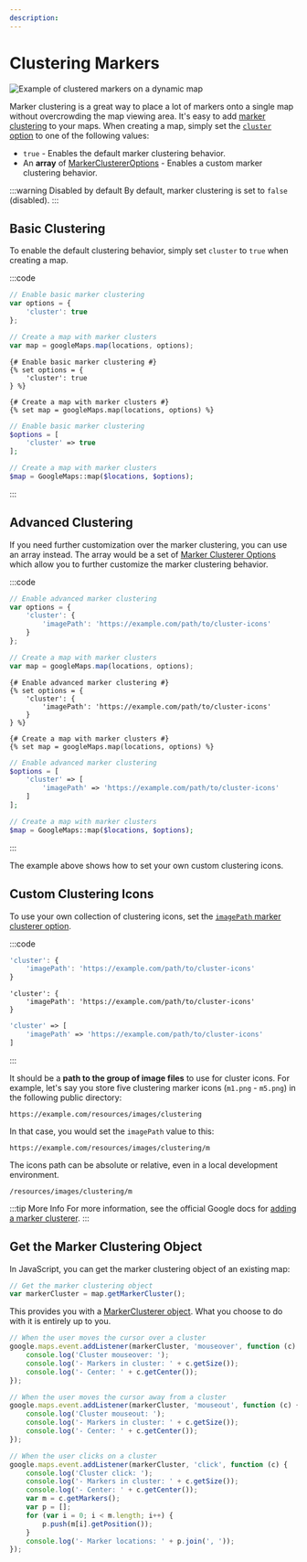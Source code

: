 ```yaml
---
description:
---
```


# Clustering Markers

<img class="dropshadow" :src="$withBase('/images/guides/clustering-markers.png')" alt="Example of clustered markers on a dynamic map">

Marker clustering is a great way to place a lot of markers onto a single map without overcrowding the map viewing area. It's easy to add [marker clustering](https://developers.google.com/maps/documentation/javascript/marker-clustering) to your maps. When creating a map, simply set the [`cluster` option](/dynamic-maps/basic-map-management/#dynamic-map-options) to one of the following values:

- `true` - Enables the default marker clustering behavior.
- An **array** of [MarkerClustererOptions](https://googlemaps.github.io/js-markerclustererplus/interfaces/markerclustereroptions.html) - Enables a custom marker clustering behavior.

:::warning Disabled by default
By default, marker clustering is set to `false` (disabled).
:::

## Basic Clustering

To enable the default clustering behavior, simply set `cluster` to `true` when creating a map.

:::code
```js
// Enable basic marker clustering
var options = {
    'cluster': true
};

// Create a map with marker clusters
var map = googleMaps.map(locations, options);
```
```twig
{# Enable basic marker clustering #}
{% set options = {
    'cluster': true
} %}

{# Create a map with marker clusters #}
{% set map = googleMaps.map(locations, options) %}
```
```php
// Enable basic marker clustering
$options = [
    'cluster' => true
];

// Create a map with marker clusters
$map = GoogleMaps::map($locations, $options);
```
:::

## Advanced Clustering

If you need further customization over the marker clustering, you can use an array instead. The array would be a set of [Marker Clusterer Options](https://googlemaps.github.io/js-markerclustererplus/interfaces/markerclustereroptions.html) which allow you to further customize the marker clustering behavior.

:::code
```js
// Enable advanced marker clustering
var options = {
    'cluster': {
        'imagePath': 'https://example.com/path/to/cluster-icons'
    }
};

// Create a map with marker clusters
var map = googleMaps.map(locations, options);
```
```twig
{# Enable advanced marker clustering #}
{% set options = {
    'cluster': {
        'imagePath': 'https://example.com/path/to/cluster-icons'
    }
} %}

{# Create a map with marker clusters #}
{% set map = googleMaps.map(locations, options) %}
```
```php
// Enable advanced marker clustering
$options = [
    'cluster' => [
        'imagePath' => 'https://example.com/path/to/cluster-icons'
    ]
];

// Create a map with marker clusters
$map = GoogleMaps::map($locations, $options);
```
:::

The example above shows how to set your own custom clustering icons.

## Custom Clustering Icons

To use your own collection of clustering icons, set the [`imagePath` marker clusterer option](https://googlemaps.github.io/js-markerclustererplus/interfaces/markerclustereroptions.html#imagepath).

:::code
```js
'cluster': {
    'imagePath': 'https://example.com/path/to/cluster-icons'
}
```
```twig
'cluster': {
    'imagePath': 'https://example.com/path/to/cluster-icons'
}
```
```php
'cluster' => [
    'imagePath' => 'https://example.com/path/to/cluster-icons'
]
```
:::

It should be a **path to the group of image files** to use for cluster icons. For example, let's say you store five clustering marker icons (`m1.png` - `m5.png`) in the following public directory:

```
https://example.com/resources/images/clustering
```

In that case, you would set the `imagePath` value to this:

```
https://example.com/resources/images/clustering/m
```

The icons path can be absolute or relative, even in a local development environment.

```
/resources/images/clustering/m
```

:::tip More Info
For more information, see the official Google docs for [adding a marker clusterer](https://developers.google.com/maps/documentation/javascript/marker-clustering#adding-a-marker-clusterer).
:::

## Get the Marker Clustering Object

In JavaScript, you can get the marker clustering object of an existing map:

```js
// Get the marker clustering object
var markerCluster = map.getMarkerCluster();
```

This provides you with a [MarkerClusterer object](https://googlemaps.github.io/js-markerclustererplus/classes/default.html). What you choose to do with it is entirely up to you.

```js
// When the user moves the cursor over a cluster
google.maps.event.addListener(markerCluster, 'mouseover', function (c) {
    console.log('Cluster mouseover: ');
    console.log('- Markers in cluster: ' + c.getSize());
    console.log('- Center: ' + c.getCenter());
});

// When the user moves the cursor away from a cluster
google.maps.event.addListener(markerCluster, 'mouseout', function (c) {
    console.log('Cluster mouseout: ');
    console.log('- Markers in cluster: ' + c.getSize());
    console.log('- Center: ' + c.getCenter());
});

// When the user clicks on a cluster
google.maps.event.addListener(markerCluster, 'click', function (c) {
    console.log('Cluster click: ');
    console.log('- Markers in cluster: ' + c.getSize());
    console.log('- Center: ' + c.getCenter());
    var m = c.getMarkers();
    var p = [];
    for (var i = 0; i < m.length; i++) {
        p.push(m[i].getPosition());
    }
    console.log('- Marker locations: ' + p.join(', '));
});
```
